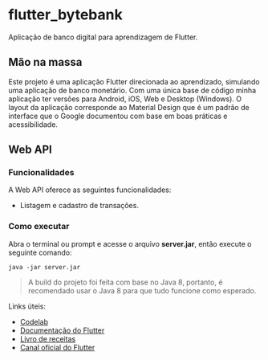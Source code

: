 # flutter_bytebank

Aplicação de banco digital para aprendizagem de Flutter.

## Mão na massa

Este projeto é uma aplicação Flutter direcionada ao aprendizado, simulando uma aplicação de banco monetário.
Com uma única base de código minha aplicação ter versões para Android, iOS, Web e Desktop (Windows).
O layout da aplicação corresponde ao Material Design que é um padrão de interface que o Google documentou com base em boas práticas e acessibilidade.

## Web API

### Funcionalidades

A Web API oferece as seguintes funcionalidades:

- Listagem e cadastro de transações.

### Como executar

Abra o terminal ou prompt e acesse o arquivo **server.jar**, então execute o seguinte comando:

```
java -jar server.jar
```

> A build do projeto foi feita com base no Java 8, portanto, é recomendado usar o Java 8 para que tudo funcione como esperado.

Links úteis:

- [Codelab](https://flutter.dev/docs/get-started/codelab)
- [Documentação do Flutter](https://flutter.dev/docs)
- [Livro de receitas](https://flutter.dev/docs/cookbook)
- [Canal oficial do Flutter](https://www.youtube.com/channel/UCwXdFgeE9KYzlDdR7TG9cMw)
